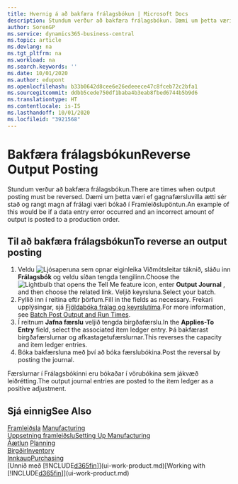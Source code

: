 ```yaml
---
title: Hvernig á að bakfæra frálagsbókun | Microsoft Docs
description: Stundum verður að bakfæra frálagsbókun. Dæmi um þetta væri ef gagnafærsluvilla ætti sér stað og rangt magn af frálagi væri bókað í Framleiðslupöntun.
author: SorenGP
ms.service: dynamics365-business-central
ms.topic: article
ms.devlang: na
ms.tgt_pltfrm: na
ms.workload: na
ms.search.keywords: ''
ms.date: 10/01/2020
ms.author: edupont
ms.openlocfilehash: b33b0642d8cee6e26edeeece47c8fceb72c2bfa1
ms.sourcegitcommit: ddbb5cede750df1baba4b3eab8fbed6744b5b9d6
ms.translationtype: HT
ms.contentlocale: is-IS
ms.lasthandoff: 10/01/2020
ms.locfileid: "3921568"
---
```

# <a name="reverse-output-posting"></a><span data-ttu-id="e1eb0-104">Bakfæra frálagsbókun</span><span class="sxs-lookup"><span data-stu-id="e1eb0-104">Reverse Output Posting</span></span>
<span data-ttu-id="e1eb0-105">Stundum verður að bakfæra frálagsbókun.</span><span class="sxs-lookup"><span data-stu-id="e1eb0-105">There are times when output posting must be reversed.</span></span> <span data-ttu-id="e1eb0-106">Dæmi um þetta væri ef gagnafærsluvilla ætti sér stað og rangt magn af frálagi væri bókað í Framleiðslupöntun.</span><span class="sxs-lookup"><span data-stu-id="e1eb0-106">An example of this would be if a data entry error occurred and an incorrect amount of output is posted to a production order.</span></span>  

## <a name="to-reverse-an-output-posting"></a><span data-ttu-id="e1eb0-107">Til að bakfæra frálagsbókun</span><span class="sxs-lookup"><span data-stu-id="e1eb0-107">To reverse an output posting</span></span>  
1.  <span data-ttu-id="e1eb0-108">Veldu ![Ljósaperuna sem opnar eiginleika Viðmótsleitar](media/ui-search/search_small.png "Segðu mér hvað þú vilt gera") táknið, sláðu inn **Frálagsbók** og veldu síðan tengda tengilinn.</span><span class="sxs-lookup"><span data-stu-id="e1eb0-108">Choose the ![Lightbulb that opens the Tell Me feature](media/ui-search/search_small.png "Tell me what you want to do") icon, enter **Output Journal** , and then choose the related link.</span></span> <span data-ttu-id="e1eb0-109">Veljið keyrsluna.</span><span class="sxs-lookup"><span data-stu-id="e1eb0-109">Select your batch.</span></span>  
2. <span data-ttu-id="e1eb0-110">Fyllið inn í reitina eftir þörfum.</span><span class="sxs-lookup"><span data-stu-id="e1eb0-110">Fill in the fields as necessary.</span></span> <span data-ttu-id="e1eb0-111">Frekari upplýsingar, sjá [Fjöldabóka frálag og keyrslutíma](production-how-to-post-output-quantity.md).</span><span class="sxs-lookup"><span data-stu-id="e1eb0-111">For more information, see [Batch Post Output and Run Times](production-how-to-post-output-quantity.md).</span></span>
3.  <span data-ttu-id="e1eb0-112">Í reitnum **Jafna færslu** veljið tengda birgðafærslu.</span><span class="sxs-lookup"><span data-stu-id="e1eb0-112">In the **Applies-To Entry** field, select the associated item ledger entry.</span></span> <span data-ttu-id="e1eb0-113">Þá bakfærast birgðafærslurnar og afkastagetufærslurnar.</span><span class="sxs-lookup"><span data-stu-id="e1eb0-113">This reverses the capacity and item ledger entries.</span></span>  
4. <span data-ttu-id="e1eb0-114">Bóka bakfærsluna með því að bóka færslubókina.</span><span class="sxs-lookup"><span data-stu-id="e1eb0-114">Post the reversal by posting the journal.</span></span>  

<span data-ttu-id="e1eb0-115">Færslurnar í Frálagsbókinni eru bókaðar í vörubókina sem jákvæð leiðrétting.</span><span class="sxs-lookup"><span data-stu-id="e1eb0-115">The output journal entries are posted to the item ledger as a positive adjustment.</span></span>  

## <a name="see-also"></a><span data-ttu-id="e1eb0-116">Sjá einnig</span><span class="sxs-lookup"><span data-stu-id="e1eb0-116">See Also</span></span>  
 <span data-ttu-id="e1eb0-117">[Framleiðsla](production-manage-manufacturing.md)  </span><span class="sxs-lookup"><span data-stu-id="e1eb0-117">[Manufacturing](production-manage-manufacturing.md)  </span></span>  
 [<span data-ttu-id="e1eb0-118">Uppsetning framleiðslu</span><span class="sxs-lookup"><span data-stu-id="e1eb0-118">Setting Up Manufacturing</span></span>](production-configure-production-processes.md)  
 <span data-ttu-id="e1eb0-119">[Áætlun](production-planning.md)    </span><span class="sxs-lookup"><span data-stu-id="e1eb0-119">[Planning](production-planning.md)    </span></span>  
 [<span data-ttu-id="e1eb0-120">Birgðir</span><span class="sxs-lookup"><span data-stu-id="e1eb0-120">Inventory</span></span>](inventory-manage-inventory.md)  
 [<span data-ttu-id="e1eb0-121">Innkaup</span><span class="sxs-lookup"><span data-stu-id="e1eb0-121">Purchasing</span></span>](purchasing-manage-purchasing.md)  
 <span data-ttu-id="e1eb0-122">[Unnið með [!INCLUDE[d365fin](includes/d365fin_md.md)]](ui-work-product.md)</span><span class="sxs-lookup"><span data-stu-id="e1eb0-122">[Working with [!INCLUDE[d365fin](includes/d365fin_md.md)]](ui-work-product.md)</span></span>  
